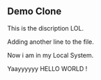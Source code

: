 ## Demo Clone

This is the discription LOL.

Adding another line to the file.

Now i am in my Local System.

Yaayyyyyy HELLO WORLD !
